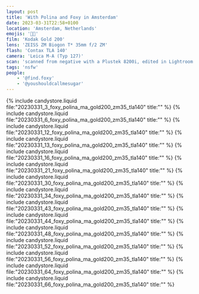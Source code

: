 ```yaml
---
layout: post
title: 'With Polina and Foxy in Amsterdam'
date: 2023-03-31T22:58+0100
location: 'Amsterdam, Netherlands'
emojis: '🔞👯'
film: 'Kodak Gold 200'
lens: 'ZEISS ZM Biogon T* 35mm f/2 ZM'
flash: 'Contax TLA 140'
camera: 'Leica M-A (Typ 127)'
scan: 'scanned from negative with a Plustek 8200i, edited in Lightroom'
tags: 'nsfw'
people: 
    - '@find.foxy'
    - '@youshouldcallmesugar'
---
```


{% include candystore.liquid file:"20230331_3_foxy_polina_ma_gold200_zm35_tla140" title:"" %}
{% include candystore.liquid file:"20230331_6_foxy_polina_ma_gold200_zm35_tla140" title:"" %}
{% include candystore.liquid file:"20230331_12_foxy_polina_ma_gold200_zm35_tla140" title:"" %}
{% include candystore.liquid file:"20230331_13_foxy_polina_ma_gold200_zm35_tla140" title:"" %}
{% include candystore.liquid file:"20230331_16_foxy_polina_ma_gold200_zm35_tla140" title:"" %}
{% include candystore.liquid file:"20230331_21_foxy_polina_ma_gold200_zm35_tla140" title:"" %}
{% include candystore.liquid file:"20230331_30_foxy_polina_ma_gold200_zm35_tla140" title:"" %}
{% include candystore.liquid file:"20230331_34_foxy_polina_ma_gold200_zm35_tla140" title:"" %}
{% include candystore.liquid file:"20230331_43_foxy_polina_ma_gold200_zm35_tla140" title:"" %}
{% include candystore.liquid file:"20230331_44_foxy_polina_ma_gold200_zm35_tla140" title:"" %}
{% include candystore.liquid file:"20230331_48_foxy_polina_ma_gold200_zm35_tla140" title:"" %}
{% include candystore.liquid file:"20230331_52_foxy_polina_ma_gold200_zm35_tla140" title:"" %}
{% include candystore.liquid file:"20230331_56_foxy_polina_ma_gold200_zm35_tla140" title:"" %}
{% include candystore.liquid file:"20230331_64_foxy_polina_ma_gold200_zm35_tla140" title:"" %}
{% include candystore.liquid file:"20230331_66_foxy_polina_ma_gold200_zm35_tla140" title:"" %}